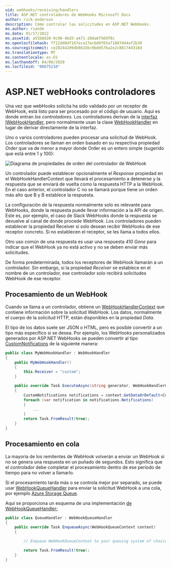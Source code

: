 ```yaml
---
uid: webhooks/receiving/handlers
title: ASP.NET controladores de WebHooks Microsoft Docs
author: rick-anderson
description: Cómo controlar las solicitudes en ASP.NET WebHooks.
ms.author: riande
ms.date: 01/17/2012
ms.assetid: a55b0d20-9c90-4bd3-a471-20da6f569f0c
ms.openlocfilehash: ff12dd8df167eca17ecbd9f03a71807d44af2b30
ms.sourcegitcommit: ce28244209db8615bc9bdd576a2e2c88174d318d
ms.translationtype: MT
ms.contentlocale: es-ES
ms.lasthandoff: 04/06/2020
ms.locfileid: "80675210"
---
```

# <a name="aspnet-webhooks-handlers"></a>ASP.NET webHooks controladores

Una vez que webHooks solicita ha sido validado por un receptor de WebHook, está listo para ser procesado por el código de usuario. Aquí es donde entran *los controladores.* Los controladores derivan de la [interfaz IWebHookHandler,](https://github.com/aspnet/WebHooks/blob/master/src/Microsoft.AspNet.WebHooks.Receivers/WebHooks/WebHookHandler.cs) pero normalmente usan la clase [WebHookHandler](https://github.com/aspnet/WebHooks/blob/master/src/Microsoft.AspNet.WebHooks.Receivers/WebHooks/WebHookHandler.cs) en lugar de derivar directamente de la interfaz.

Uno o varios controladores pueden procesar una solicitud de WebHook. Los controladores se llaman en orden basado en su respectiva propiedad *Order* que va de menor a mayor donde Order es un entero simple (sugerido que está entre 1 y 100):

![Diagrama de propiedades de orden del controlador de WebHook](_static/Handlers.png)

Un controlador puede establecer opcionalmente el *Response* propiedad en el WebHookHandlerContext que llevará el procesamiento a detenerse y la respuesta que se enviará de vuelta como la respuesta HTTP a la WebHook. En el caso anterior, el controlador C no se llamará porque tiene un orden más alto que B y B establece la respuesta.

La configuración de la respuesta normalmente solo es relevante para WebHooks, donde la respuesta puede llevar información a la API de origen. Este es, por ejemplo, el caso de Slack WebHooks donde la respuesta se devuelve al canal de donde procede WebHook. Los controladores pueden establecer la propiedad Receiver si solo desean recibir WebHooks de ese receptor concreto. Si no establecen el receptor, se les llama a todos ellos.

Otro uso común de una respuesta es usar una respuesta *410 Gone* para indicar que el WebHook ya no está activo y no se deben enviar más solicitudes.

De forma predeterminada, todos los receptores de WebHook llamarán a un controlador. Sin embargo, si la propiedad *Receiver* se establece en el nombre de un controlador, ese controlador solo recibirá solicitudes WebHook de ese receptor.

## <a name="processing-a-webhook"></a>Procesamiento de un WebHook

Cuando se llama a un controlador, obtiene un [WebHookHandlerContext](https://github.com/aspnet/WebHooks/blob/master/src/Microsoft.AspNet.WebHooks.Receivers/WebHooks/WebHookHandlerContext.cs) que contiene información sobre la solicitud WebHook. Los datos, normalmente el cuerpo de la solicitud HTTP, están disponibles en la propiedad *Data.*

El tipo de los datos suele ser JSON o HTML, pero es posible convertir a un tipo más específico si se desea. Por ejemplo, los WebHooks personalizados generados por ASP.NET WebHooks se pueden convertir al tipo [CustomNotifications](https://github.com/aspnet/WebHooks/blob/master/src/Microsoft.AspNet.WebHooks.Receivers.Custom/WebHooks/CustomNotifications.cs) de la siguiente manera:

```csharp
public class MyWebHookHandler : WebHookHandler
{
    public MyWebHookHandler()
    {
        this.Receiver = "custom";
    }

    public override Task ExecuteAsync(string generator, WebHookHandlerContext context)
    {
        CustomNotifications notifications = context.GetDataOrDefault<CustomNotifications>();
        foreach (var notification in notifications.Notifications)
        {
            ...
        }
        return Task.FromResult(true);
    }
}
```

  ## <a name="queued-processing"></a>Procesamiento en cola

La mayoría de los remitentes de WebHook volverán a enviar un WebHook si no se genera una respuesta en un puñado de segundos. Esto significa que el controlador debe completar el procesamiento dentro de ese período de tiempo para no volver a llamarlo.

Si el procesamiento tarda más o se controla mejor por separado, se puede usar [WebHookQueueHandler](https://github.com/aspnet/WebHooks/blob/master/src/Microsoft.AspNet.WebHooks.Receivers/WebHooks/WebHookQueueHandler.cs) para enviar la solicitud WebHook a una cola, por ejemplo [Azure Storage Queue](https://msdn.microsoft.com/library/azure/dd179353.aspx).

Aquí se proporciona un esquema de una implementación [de WebHookQueueHandler:](https://github.com/aspnet/WebHooks/blob/master/src/Microsoft.AspNet.WebHooks.Receivers/WebHooks/WebHookQueueHandler.cs)

```csharp
public class QueueHandler : WebHookQueueHandler
{
    public override Task EnqueueAsync(WebHookQueueContext context)
    {

        // Enqueue WebHookQueueContext to your queuing system of choice

        return Task.FromResult(true);
    }
}
```
